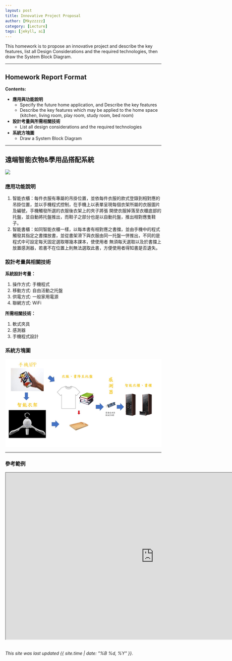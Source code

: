 ```yaml
---
layout: post
title: Innovative Project Proposal
author: [Mkyzzzzz]
category: [Lecture]
tags: [jekyll, ai]
---
```


This homework is to propose an innovative project and describe the key features, list all Design Considerations and the required technologies, then draw the System Block Diagram.

---
## Homework Report Format
**Contents:**<br>
* **應用與功能說明**
  - Specify the future home application, and Describe the key features
  - Describe the key features which may be applied to the home space (kitchen, living room, play room, study room, bed room)
* **設計考量與所需相關技術**
  - List all design considerations and the required technologies
* **系統方塊圖**
  - Draw a System Block Diagram

---
## 遠端智能衣物&學用品搭配系統
![](http://kjsh.people.cn/NMediaFile/2018/0222/MAIN201802221532000263843128967.jpg?raw=true)

### 應用功能說明
1. 智能衣櫃：每件衣服有專屬的吊掛位置，並依每件衣服的款式登錄到相對應的吊掛位置，並以手機程式控制，在手機上以表單呈現每個衣架所屬的衣服圖片及編號，手機觸發所選的衣服後衣架上的夾子將張    開使衣服掉落至衣櫃底部的托盤，並自動將托盤推出，而鞋子之部分也是以自動托盤，推出相對應隻鞋子。
2. 智能書櫃：如同智能衣櫃一樣，以每本書有相對應之書擋，並由手機中的程式觸發其指定之書擋放書，並從書架滑下與衣服由同一托盤一併推出，不同的是程式中可設定每天固定選取哪幾本課本，使使用者    無須每天選取以及於書擋上放置感測器，若書不在位置上則無法選取此書，方便使用者得知書是否遺失。

### 設計考量與相關技術
**系統設計考量：**<br>
1. 操作方式: 手機程式
2. 移動方式: 自由活動之托盤
3. 供電方式: 一般家用電源
4. 聯網方式: WiFi

**所需相關技術：**
1. 軟式夾具
2. 感測器
3. 手機程式設計

### 系統方塊圖
![](https://github.com/Mkyzzzzz/MCU-project/blob/main/%E6%8A%95%E5%BD%B1%E7%89%871.JPG?raw=true)

---
### 參考範例
<iframe width="954" height="537" src=https://www.youtube.com/watch?v=KmiatRkZS5Eframeborder="0" allow="accelerometer; autoplay; clipboard-write; encrypted-media; gyroscope; picture-in-picture; web-share" allowfullscreen></iframe>

<br>
<br>

*This site was last updated {{ site.time | date: "%B %d, %Y" }}.*


